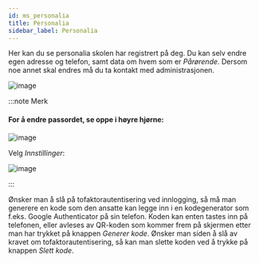 ```yaml
---
id: ms_personalia
title: Personalia
sidebar_label: Personalia
---
```


Her kan du se personalia skolen har registrert på deg. Du kan selv endre egen adresse og telefon, samt data om hvem som er _Pårørende_. Dersom noe annet skal endres må du ta kontakt med administrasjonen.


![image](https://github.com/user-attachments/assets/07c93a59-320e-4ae6-8510-5831e2cdbc09)


:::note Merk
#### For å endre passordet, se oppe i høyre hjørne:

![image](https://github.com/user-attachments/assets/c72a41d3-ea2f-4011-8a11-77125bc73760)

Velg _Innstillinger_:

![image](https://github.com/user-attachments/assets/c395fed0-4a1e-48e9-94b9-cc0b2e5bb28f)

:::

Ønsker man å slå på tofaktorautentisering ved innlogging, så må man generere en kode som den ansatte kan legge inn i en kodegenerator som f.eks. Google Authenticator på sin telefon. Koden kan enten tastes inn på telefonen, eller avleses av QR-koden som kommer frem på skjermen etter man har trykket på knappen _Generer kode_. Ønsker man siden å slå av kravet om tofaktorautentisering, så kan man slette koden ved å trykke på knappen _Slett kode_.
